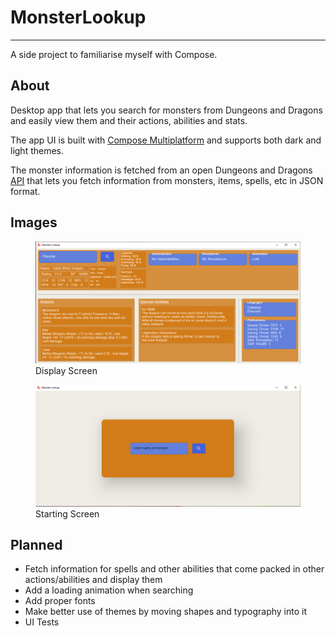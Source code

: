 # MonsterLookup
___
A side project to familiarise myself with Compose.

## About

Desktop app that lets you search for monsters from Dungeons and Dragons and easily view them and their actions, abilities and stats. 

The app UI is built with [Compose Multiplatform](https://www.jetbrains.com/lp/compose-mpp/) and supports both dark and light themes.

The monster information is fetched from an open Dungeons and Dragons [API](https://www.dnd5eapi.co/) 
that lets you fetch information from monsters, items, spells, etc in JSON format. 

## Images
<figure>
<img src="Images/DnDLookupDisplay.PNG" alt="Image showing the display screen for Adult White Dragon">
<figcaption>Display Screen</figcaption>
</figure>

<figure>
<img src="Images/DnDLookupStart.PNG" alt="Image showing the start screen">  
<figcaption>Starting Screen</figcaption>
</figure>



## Planned

- Fetch information for spells and other abilities that come packed in other actions/abilities and display them
- Add a loading animation when searching
- Add proper fonts
- Make better use of themes by moving shapes and typography into it
- UI Tests
